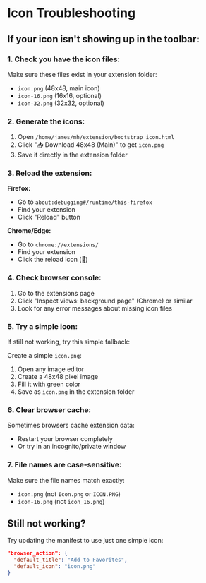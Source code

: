 # Icon Troubleshooting

## If your icon isn't showing up in the toolbar:

### 1. Check you have the icon files:
Make sure these files exist in your extension folder:
- `icon.png` (48x48, main icon)
- `icon-16.png` (16x16, optional)
- `icon-32.png` (32x32, optional)

### 2. Generate the icons:
1. Open `/home/james/mh/extension/bootstrap_icon.html`
2. Click "📥 Download 48x48 (Main)" to get `icon.png`
3. Save it directly in the extension folder

### 3. Reload the extension:
**Firefox:**
- Go to `about:debugging#/runtime/this-firefox`
- Find your extension
- Click "Reload" button

**Chrome/Edge:**
- Go to `chrome://extensions/`
- Find your extension
- Click the reload icon (🔄)

### 4. Check browser console:
1. Go to the extensions page
2. Click "Inspect views: background page" (Chrome) or similar
3. Look for any error messages about missing icon files

### 5. Try a simple icon:
If still not working, try this simple fallback:

Create a simple `icon.png`:
1. Open any image editor
2. Create a 48x48 pixel image
3. Fill it with green color
4. Save as `icon.png` in the extension folder

### 6. Clear browser cache:
Sometimes browsers cache extension data:
- Restart your browser completely
- Or try in an incognito/private window

### 7. File names are case-sensitive:
Make sure the file names match exactly:
- `icon.png` (not `Icon.png` or `ICON.PNG`)
- `icon-16.png` (not `icon_16.png`)

## Still not working?
Try updating the manifest to use just one simple icon:

```json
"browser_action": {
  "default_title": "Add to Favorites",
  "default_icon": "icon.png"
}
```

